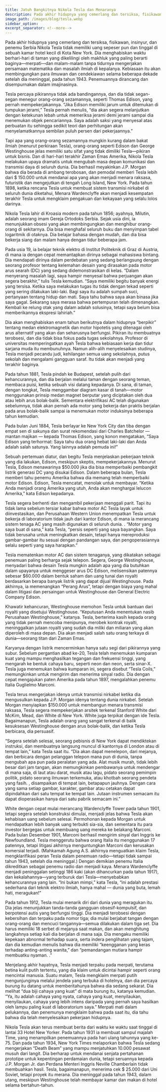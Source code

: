 ```yaml
---
title: Jatuh Bangkitnya Nikola Tesla dan Menaranya
description: Pada akhir hidupnya yang cemerlang dan tersiksa, fisikawan, insinyur, dan penemu Serbia Nikola Tesla tidak memiliki uang sepeser pun
image_path: /images/blog/tesla.webp
sidebar_option:
excerpt_separator: <!--more-->
---
```


Pada akhir hidupnya yang cemerlang dan tersiksa, fisikawan, insinyur, dan penemu Serbia Nikola Tesla tidak memiliki uang sepeser pun dan tinggal di sebuah kamar hotel kecil di Kota New York. Dia menghabiskan waktu berhari-hari di taman yang dikelilingi oleh makhluk yang paling berarti baginya—merpati—dan malam-malam tanpa tidurnya mengerjakan persamaan matematika dan masalah ilmiah di kepalanya. Kebiasaan itu akan membingungkan para ilmuwan dan cendekiawan selama beberapa dekade setelah dia meninggal, pada tahun 1943. Penemuannya dirancang dan disempurnakan dalam imajinasinya.

Tesla percaya pikirannya tidak ada bandingannya, dan dia tidak segan-segan menegur orang-orang sezamannya, seperti Thomas Edison, yang pernah mempekerjakannya. “Jika Edison memiliki jarum untuk ditemukan di tumpukan jerami,” Tesla pernah menulis, “dia akan segera melanjutkan dengan ketekunan lebah untuk memeriksa jerami demi jerami sampai dia menemukan objek pencariannya. Saya adalah saksi yang menyesal atas perbuatan itu sehingga sedikit teori dan perhitungan akan menyelamatkannya sembilan puluh persen dari pekerjaannya.”

Tapi apa yang orang-orang sezamannya mungkin kurang dalam bakat ilmiah (menurut perkiraan Tesla), orang-orang seperti Edison dan George Westinghouse jelas memiliki satu sifat yang tidak dimiliki Tesla—pikiran untuk bisnis. Dan di hari-hari terakhir Zaman Emas Amerika, Nikola Tesla melakukan upaya dramatis untuk mengubah masa depan komunikasi dan transmisi daya di seluruh dunia. Dia berhasil meyakinkan J.P. Morgan bahwa dia berada di ambang terobosan, dan pemodal memberi Tesla lebih dari $ 150.000 untuk mendanai apa yang akan menjadi menara raksasa, futuristik dan mengejutkan di tengah Long Island, New York. Pada tahun 1898, ketika rencana Tesla untuk membuat sistem transmisi nirkabel di seluruh dunia diketahui, Menara Wardenclyffe akan menjadi kesempatan terakhir Tesla untuk mengklaim pengakuan dan kekayaan yang selalu lolos darinya.

Nikola Tesla lahir di Kroasia modern pada tahun 1856; ayahnya, Milutin, adalah seorang imam Gereja Ortodoks Serbia. Sejak usia dini, ia menunjukkan obsesi yang akan membingungkan dan menghibur orang-orang di sekitarnya. Dia bisa menghafal seluruh buku dan menyimpan tabel logaritmik di otaknya. Dia belajar bahasa dengan mudah, dan dia bisa bekerja siang dan malam hanya dengan tidur beberapa jam.

Pada usia 19, ia belajar teknik elektro di Institut Politeknik di Graz di Austria, di mana ia dengan cepat memantapkan dirinya sebagai mahasiswa bintang. Dia mendapati dirinya dalam perdebatan yang sedang berlangsung dengan seorang profesor tentang kelemahan desain yang dirasakan pada motor arus searah (DC) yang sedang didemonstrasikan di kelas. “Dalam menyerang masalah lagi, saya hampir menyesal bahwa perjuangan akan segera berakhir,” tulis Tesla kemudian. “Saya memiliki begitu banyak energi yang tersisa. Ketika saya melakukan tugas itu tidak dengan tekad seperti yang sering dilakukan laki-laki. Bagi saya itu adalah sumpah suci, pertanyaan tentang hidup dan mati. Saya tahu bahwa saya akan binasa jika saya gagal. Sekarang saya merasa bahwa pertempuran telah dimenangkan. Kembali ke relung otak yang dalam adalah solusinya, tetapi saya belum bisa memberikannya ekspresi lahiriah.”

Dia akan menghabiskan enam tahun berikutnya dalam hidupnya “berpikir” tentang medan elektromagnetik dan motor hipotetis yang ditenagai oleh arus alternatif yang akan dan seharusnya berfungsi. Pikiran itu membuatnya terobsesi, dan dia tidak bisa fokus pada tugas sekolahnya. Profesor di universitas memperingatkan ayah Tesla bahwa kebiasaan kerja dan tidur sarjana muda itu membunuhnya. Namun alih-alih menyelesaikan studinya, Tesla menjadi pecandu judi, kehilangan semua uang sekolahnya, putus sekolah dan mengalami gangguan saraf. Itu tidak akan menjadi yang terakhir baginya.

Pada tahun 1881, Tesla pindah ke Budapest, setelah pulih dari kehancurannya, dan dia berjalan melalui taman dengan seorang teman, membaca puisi, ketika sebuah visi datang kepadanya. Di sana, di taman, dengan tongkat, Tesla menggambar diagram kasar di tanah—motor menggunakan prinsip medan magnet berputar yang diciptakan oleh dua atau lebih arus bolak-balik. Sementara elektrifikasi AC telah digunakan sebelumnya, tidak akan pernah ada motor yang bekerja dan praktis berjalan pada arus bolak-balik sampai ia menemukan motor induksinya beberapa tahun kemudian.

Pada bulan Juni 1884, Tesla berlayar ke New York City dan tiba dengan empat sen di sakunya dan surat rekomendasi dari Charles Batchelor — mantan majikan — kepada Thomas Edison, yang konon mengatakan, “Saya Edison yang terhormat: Saya tahu dua orang hebat laki-laki dan Anda adalah salah satunya. Yang lainnya adalah pemuda ini!”

Sebuah pertemuan diatur, dan begitu Tesla menjelaskan pekerjaan teknik yang dia lakukan, Edison, meskipun skeptis, mempekerjakannya. Menurut Tesla, Edison menawarinya $50.000 jika dia bisa memperbaiki pembangkit listrik generasi DC yang disukai Edison. Dalam beberapa bulan, Tesla memberi tahu penemu Amerika bahwa dia memang telah memperbaiki motor Edison. Edison, Tesla mencatat, menolak untuk membayar. “Ketika Anda menjadi orang Amerika yang utuh, Anda akan menghargai lelucon Amerika,” kata Edison kepadanya.

Tesla segera berhenti dan mengambil pekerjaan menggali parit. Tapi itu tidak lama sebelum tersiar kabar bahwa motor AC Tesla layak untuk diinvestasikan, dan Perusahaan Western Union menempatkan Tesla untuk bekerja di laboratorium tidak jauh dari kantor Edison, di mana ia merancang sistem tenaga AC yang masih digunakan di seluruh dunia. . “Motor yang saya buat di sana,” kata Tesla, “persis seperti yang saya bayangkan. Saya tidak berusaha untuk meningkatkan desain, tetapi hanya mereproduksi gambar-gambar itu sesuai dengan pandangan saya, dan pengoperasiannya selalu seperti yang saya harapkan.”

Tesla mematenkan motor AC dan sistem tenaganya, yang dikatakan sebagai penemuan paling berharga sejak telepon. Segera, George Westinghouse, menyadari bahwa desain Tesla mungkin adalah apa yang dia butuhkan dalam upayanya untuk menggeser arus DC Edison, melisensikan patennya sebesar $60.000 dalam bentuk saham dan uang tunai dan royalti berdasarkan berapa banyak listrik yang dapat dijual Westinghouse. Pada akhirnya, ia memenangkan “Perang Arus”, tetapi dengan biaya yang mahal dalam litigasi dan persaingan untuk Westinghouse dan General Electric Company Edison.

Khawatir kehancuran, Westinghouse memohon Tesla untuk bantuan dari royalti yang disetujui Westinghouse. “Keputusan Anda menentukan nasib Perusahaan Westinghouse,” katanya. Tesla, berterima kasih kepada orang yang tidak pernah mencoba menipunya, merobek kontrak royalti, meninggalkan jutaan royalti yang sudah dia miliki dan miliaran yang akan diperoleh di masa depan. Dia akan menjadi salah satu orang terkaya di dunia—seorang titan dari Zaman Emas.

Karyanya dengan listrik mencerminkan hanya satu segi dari pikirannya yang subur. Sebelum pergantian abad ke-20, Tesla telah menemukan kumparan kuat yang mampu menghasilkan tegangan dan frekuensi tinggi, yang mengarah ke bentuk cahaya baru, seperti neon dan neon, serta sinar-X. Tesla juga menemukan bahwa kumparan ini, segera disebut “Tesla Coils,” memungkinkan untuk mengirim dan menerima sinyal radio. Dia dengan cepat mengajukan paten Amerika pada tahun 1897, mengalahkan penemu Italia Guglielmo Marconi.

Tesla terus mengerjakan idenya untuk transmisi nirkabel ketika dia mengusulkan kepada J.P. Morgan idenya tentang dunia nirkabel. Setelah Morgan menyiapkan $150.000 untuk membangun menara transmisi raksasa, Tesla segera mempekerjakan arsitek terkenal Stanford White dari McKim, Mead, dan White di New York. White juga terpikat dengan ide Tesla. Bagaimanapun, Tesla adalah orang yang sangat terkenal di balik kesuksesan Westinghouse dengan arus bolak-balik, dan ketika Tesla berbicara, dia persuasif.

“Segera setelah selesai, seorang pebisnis di New York dapat mendiktekan instruksi, dan membuatnya langsung muncul di kantornya di London atau di tempat lain,” kata Tesla saat itu. “Dia akan dapat menelepon, dari mejanya, dan berbicara dengan pelanggan telepon mana pun di dunia, tanpa mengubah apa pun pada peralatan yang ada. Alat musik murah, tidak lebih besar dari jam tangan, akan memungkinkan pembawanya untuk mendengar di mana saja, di laut atau darat, musik atau lagu, pidato seorang pemimpin politik, pidato seorang ilmuwan terkemuka, atau khotbah seorang pendeta yang fasih. , disampaikan di tempat lain, betapapun jauhnya. Dengan cara yang sama setiap gambar, karakter, gambar atau cetakan dapat dipindahkan dari satu tempat ke tempat lain. Jutaan instrumen semacam itu dapat dioperasikan hanya dari satu pabrik semacam ini.”

White dengan cepat mulai merancang Wardenclyffe Tower pada tahun 1901, tetapi segera setelah konstruksi dimulai, menjadi jelas bahwa Tesla akan kehabisan uang sebelum selesai. Permohonan kepada Morgan untuk mendapatkan lebih banyak uang terbukti sia-sia, dan sementara itu para investor bergegas untuk membuang uang mereka ke belakang Marconi. Pada bulan Desember 1901, Marconi berhasil mengirim sinyal dari Inggris ke Newfoundland. Tesla menggerutu bahwa orang Italia itu menggunakan 17 patennya, tetapi litigasi akhirnya menguntungkan Marconi dan kerusakan komersial terjadi. (Mahkamah Agung A.S. akhirnya menguatkan klaim Tesla, mengklarifikasi peran Tesla dalam penemuan radio—tetapi tidak sampai tahun 1943, setelah dia meninggal.) Dengan demikian penemu Italia dikreditkan sebagai penemu radio dan menjadi kaya. Menara Wardenclyffe menjadi peninggalan setinggi 186 kaki (akan dihancurkan pada tahun 1917), dan kekalahannya—yang terburuk dari Tesla—menyebabkan kehancurannya yang lain. “Ini bukan mimpi,” kata Tesla, “ini adalah prestasi sederhana dari teknik elektro ilmiah, hanya mahal — dunia yang buta, lemah hati, meragukan!”

Pada tahun 1912, Tesla mulai menarik diri dari dunia yang meragukan itu. Dia jelas menunjukkan tanda-tanda gangguan obsesif-kompulsif, dan berpotensi autis yang berfungsi tinggi. Dia menjadi terobsesi dengan kebersihan dan terpaku pada nomor tiga; dia mulai berjabat tangan dengan orang-orang dan mencuci tangannya—semua dilakukan dalam tiga set. Dia harus memiliki 18 serbet di mejanya saat makan, dan akan menghitung langkahnya setiap kali dia berjalan di mana saja. Dia mengaku memiliki kepekaan abnormal terhadap suara, serta indera penglihatan yang tajam, dan dia kemudian menulis bahwa dia memiliki “keengganan yang keras terhadap anting-anting wanita,” dan “pemandangan mutiara hampir membuatku nyaman. .”

Menjelang akhir hayatnya, Tesla menjadi terpaku pada merpati, terutama betina kulit putih tertentu, yang dia klaim untuk dicintai hampir seperti orang mencintai manusia. Suatu malam, Tesla mengklaim merpati putih mengunjunginya melalui jendela yang terbuka di hotelnya, dan dia percaya burung itu datang untuk memberitahunya bahwa dia sedang sekarat. Dia melihat “dua biji cahaya yang kuat” di mata burung itu, katanya kemudian. “Ya, itu adalah cahaya yang nyata, cahaya yang kuat, menyilaukan, menyilaukan, cahaya yang lebih intens daripada yang pernah saya hasilkan oleh lampu paling kuat di laboratorium saya.” Merpati mati dalam pelukannya, dan penemunya mengklaim bahwa pada saat itu, dia tahu bahwa dia telah menyelesaikan pekerjaan hidupnya.

Nikola Tesla akan terus membuat berita dari waktu ke waktu saat tinggal di lantai 33 Hotel New Yorker. Pada tahun 1931 ia membuat sampul majalah Time, yang menampilkan penemuannya pada hari ulang tahunnya yang ke-75. Dan pada tahun 1934, New York Times melaporkan bahwa Tesla sedang mengerjakan “Death Beam” yang mampu menjatuhkan 10.000 pesawat musuh dari langit. Dia berharap untuk mendanai senjata pertahanan prototipe untuk kepentingan perdamaian dunia, tetapi seruannya kepada J.P. Morgan Jr. dan Perdana Menteri Inggris Neville Chamberlain tidak membuahkan hasil. Tesla, bagaimanapun, menerima cek $ 25.000 dari Uni Soviet, tetapi proyek itu merana. Dia meninggal pada tahun 1943, dalam utang, meskipun Westinghouse telah membayar kamar dan makan di hotel selama bertahun-tahun.
